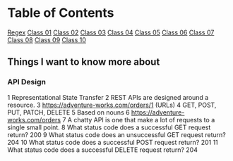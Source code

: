 # Table of Contents

[Regex](regex.md)
[Class 01](class-01.md)
[Class 02](class-02.md)
[Class 03](class-03.md)
[Class 04](class-04.md)
[Class 05](class-05.md)
[Class 06](class-06.md)
[Class 07](class-07.md)
[Class 08](class-08.md)
[Class 09](class-09.md)
[Class 10](class-10.md)

## Things I want to know more about

### API Design

  1 Representational State Transfer
  2 REST APIs are designed around a resource.
  3 <https://adventure-works.com/orders/1> (URLs)
  4 GET, POST, PUT, PATCH, DELETE
  5 Based on nouns
  6 <https://adventure-works.com/orders>
  7 A chatty API is one that make a lot of requests to a single small point.
  8 What status code does a successful GET request return? 200
  9 What status code does an unsuccessful GET request return? 204
  10 What status code does a successful POST request return? 201
  11 What status code does a successful DELETE request return? 204
  